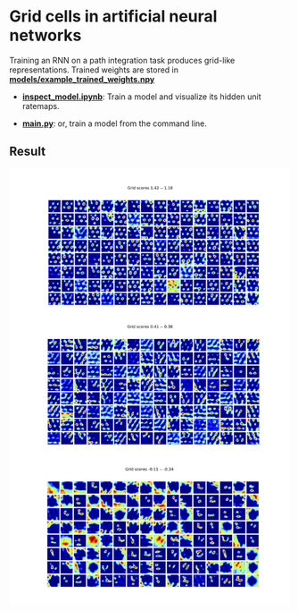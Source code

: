# Grid cells in artificial neural networks

Training an RNN on a path integration task produces grid-like representations. Trained weights are stored in [**models/example_trained_weights.npy**](models/example_trained_weights.npy)

* [**inspect_model.ipynb**](inspect_model.ipynb):
  Train a model and visualize its hidden unit ratemaps.
  
* [**main.py**](main.py):
  or, train a model from the command line.

## Result

![grid visualization](./docs/RNNgrids.png)

